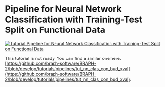 # Pipeline for Neural Network Classification with Training-Test Split on Functional Data

[![Tutorial Pipeline for Neural Network Classification with Training-Test Split on Functional Data](https://img.shields.io/badge/PDF-Download-red?style=flat-square&logo=adobe-acrobat-reader)](tut_nn_clas_fun_data_split.pdf)

This tutorial is not ready. You can find a similar one here: [https://github.com/braph-software/BRAPH-2/blob/develop/tutorials/pipelines/tut_nn_clas_con_bud_xval](https://github.com/braph-software/BRAPH-2/blob/develop/tutorials/pipelines/tut_nn_clas_con_bud_xval).

